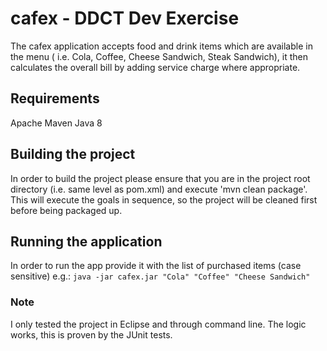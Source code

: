 # cafex - DDCT Dev Exercise

The cafex application accepts food and drink items which are available in the menu ( i.e. Cola, Coffee, Cheese Sandwich, Steak Sandwich), it then calculates the overall bill by adding service charge where appropriate. 

## Requirements
Apache Maven 
Java 8

## Building the project
In order to build the project please ensure that you are in the project root directory (i.e. same level as pom.xml) and execute 'mvn clean package'. This will execute the goals in sequence, so the project will be cleaned first before being packaged up.

## Running the application
In order to run the app provide it with the list of purchased items (case sensitive) e.g.:
`java -jar cafex.jar "Cola" "Coffee" "Cheese Sandwich"`

### Note
I only tested the project in Eclipse and through command line. The logic works, this is proven by the JUnit tests.
